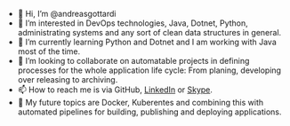 - 👋 Hi, I’m @andreasgottardi
- 👀 I’m interested in DevOps technologies, Java, Dotnet, Python, administrating systems and any sort of clean data structures in general.
- 🌱 I’m currently learning Python and Dotnet and I am working with Java most of the time.
- 💞️ I’m looking to collaborate on automatable projects in defining processes for the whole application life cycle: From planing, developing over releasing to archiving.
- 📫 How to reach me is via GitHub, [LinkedIn](https://www.linkedin.com/in/andreas-gottardi-68b72016a) or [Skype](mailto:andreas.gottardi@outlook.at).
- 🔮 My future topics are Docker, Kuberentes and combining this with automated pipelines for building, publishing and deploying applications.

<!---
andreasgottardi/andreasgottardi is a ✨ special ✨ repository because its `README.md` (this file) appears on your GitHub profile.
You can click the Preview link to take a look at your changes.
--->

